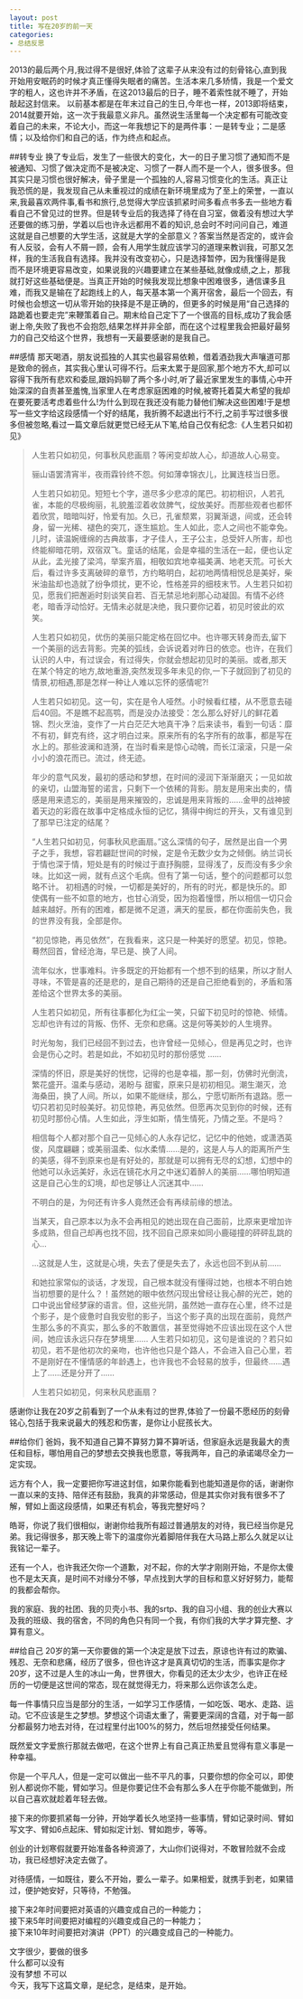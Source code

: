 ```yaml
---
layout: post
title: 写在20岁的前一天
categories:
- 总结反思
---
```

2013的最后两个月,我过得不是很好,体验了这辈子从来没有过的刻骨铭心,直到我开始用安眠药的时候才真正懂得失眠者的痛苦。生活本来几多矫情，我是一个爱文字的粗人，这也许并不矛盾，在这2013最后的日子，睡不着索性就不睡了，开始敲起这封信来。
以前基本都是在年末过自己的生日,今年也一样，2013即将结束，2014就要开始，这一次于我最意义非凡。虽然说生活里每一个决定都有可能改变着自己的未来，不论大小，而这一年我想记下的是两件事：一是转专业；二是感情；以及给你们和自己的话，作为终点和起点。

##转专业
换了专业后，发生了一些很大的变化，大一的日子里习惯了通知而不是被通知、习惯了做决定而不是被决定、习惯了一群人而不是一个人，很多很多。但其实只是习惯也很好解决，骨子里是一个孤独的人,容易习惯变化的生活。真正让我恐慌的是，我发现自己从未重视过的成绩在新环境里成为了至上的荣誉，一直以来,我最喜欢两件事,看书和旅行,总觉得大学应该抓紧时间多看点书多去一些地方看看自己不曾见过的世界。但是转专业后的我选择了待在自习室，做着没有想过大学还要做的练习册，学着以后也许永远都用不着的知识,总会时不时问问自己，难道这就是自己想要的大学生活，这就是大学的全部意义？答案当然是否定的，或许会有人反驳，会有人不屑一顾，会有人用学生就应该学习的道理来教训我，可那又怎样，我的生活我自有选择。我并没有改变初心，只是选择暂停，因为我懂得是我 而不是环境更容易改变，如果说我的兴趣要建立在某些基础,就像成绩,之上，那我就打好这些基础便是。当真正开始的时候我发现比想象中困难很多，通信课多且难，而我又是输在了起跑线上的人，每天基本第一个离开宿舍，最后一个回去，有时候也会想这一切从零开始的抉择是不是正确的，但更多的时候是用“自己选择的路跪着也要走完”来鞭策着自己。期末给自己定下了一个很高的目标,成功了我会感谢上帝,失败了我也不会抱怨,结果怎样并非全部，而在这个过程里我会把最好最努力的自己交给这个世界，我想有一天最要感谢的是我自己。

##感情
那天喝酒，朋友说孤独的人其实也最容易依赖，借着酒劲我大声嚷道可那是致命的弱点，其实我心里认可得不行。后来太累于是回家,那个地方不大,却可以容得下我所有悲欢和委屈,跟妈妈聊了两个多小时,听了最近家里发生的事情,心中开始深深的自责甚至羞愧,当家里人在考虑家庭困难的时候,被寄托着莫大希望的我却在要死要活考虑着些什么!为什么到现在我还没有能力替他们解决这些困难!于是想写一些文字给这段感情一个好的结尾，我折腾不起退出行不行,之前手写过很多很多但被忽略,看过一篇文章后就更觉已经无从下笔,给自己仅有纪念:《人生若只如初见》

> 人生若只如初见，何事秋风悲画扇？等闲变却故人心，却道故人心易变。
> 
> 骊山语罢清宵半，夜雨霖铃终不怨。何如薄幸锦衣儿，比翼连枝当日愿。
> 
> 人生若只如初见。短短七个字，道尽多少悲凉的尾巴。初初相识，人若孔雀，本能的尽极绚丽，礼貌羞涩着收敛脾气，绽放美好。而那些观者也都怀着欣赏，暗暗叫好，怜爱有加。久已，孔雀颓累，羽翼渐退，间或，还会转身，留一光稀、褪色的突兀，逐生尴尬。生人如此，恋人之间也不能幸免。儿时，读温婉缠绵的古典故事，才子佳人，王子公主，总受奸人所害，却也终能柳暗花明，双宿双飞。童话的结尾，会是幸福的生活在一起，便也认定从此，孟光接了梁鸿，举案齐眉，相敬如宾地幸福美满、地老天荒。可长大后，看过许多支离破碎的章节，方约略明白，起初地两情相悦总是美好，柴米油盐却也造就了纷争烦扰，更不论，性格差异的细枝末节。人生若只如初见，愿我们把邂逅时刻谈笑自若、百无禁忌地刹那心动凝固。有情不必终老，暗香浮动恰好。无情未必就是决绝，我只要你记着，初见时彼此的欢笑。
> 
> 人生若只如初见，优伤的美丽只能定格在回忆中。也许哪天转身而去,留下一个美丽的远去背影。完美的弧线，会诉说着对昨日的依恋。也许，在我们认识的人中，有过误会，有过得失，你就会想起初见时的美丽。或者,那天在某个特定的地方,故地重游,突然发现多年未见的你,一下子就回到了初见的情景,初相遇,那是怎样一种让人难以忘怀的感情呢?!
> 
> 人生若只如初见。这一句，实在是令人哑然。小时候看红楼，从不愿意去碰后40回。不是瞧不起高鹗，而是没办法接受：怎么那么好好儿的鲜花着锦、烈火烹油，变作了一片白茫茫大地真干净？后来读书，看到一句话：靡不有初，鲜克有终，这才明白过来。原来所有的名字所有的故事，都是写在水上的。那些波澜和涟漪，在当时看来是惊心动魄，而长江滚滚，只是一朵小小的浪花而已。流过，终无迹。
> 
> 年少的意气风发，最初的感动和梦想，在时间的浸润下渐渐磨灭；一见如故的亲切，山盟海誓的诺言，只剩下一个依稀的背影。朋友是用来出卖的，情感是用来遗忘的，美丽是用来摧毁的，忠诚是用来背叛的……金甲的战神披着天边的彩霞在故事中定格成永恒的记忆，猜得中绚烂的开头，又有谁见到了那早已注定的结尾？
> 
> “人生若只如初见，何事秋风悲画扇。”这么深情的句子，居然是出自一个男子之手，我想，容若翩跹世间的时候，定是令无数少女为之倾倒。纳兰词长于情也深于情，短处是有的时候过于直抒胸臆，显得浅了，反而没有多少余味。比如这一阙，就有点这个毛病。但有了第一句话，整个的问题都可以忽略不计。
> 初相遇的时候，一切都是美好的，所有的时光，都是快乐的。即使偶有一些不如意的地方，也甘心消受，因为抱着憧憬，所以相信一切只会越来越好。所有的困难，都是微不足道，满天的星辰，都在你面前失色，我的世界没有我，全部是你。
> 
> “初见惊艳，再见依然”，在我看来，这只是一种美好的愿望。初见，惊艳。蓦然回首，曾经沧海，早已是、换了人间。
> 
> 流年似水，世事难料。许多既定的开始都有一个想不到的结果，所以才耐人寻味，不管是喜的还是悲的，是自己期待的还是自己拒绝看到的，矛盾和落差给这个世界太多的美丽。
> 
> 人生若只如初见，所有往事都化为红尘一笑，只留下初见时的惊艳、倾情。忘却也许有过的背叛、伤怀、无奈和悲痛。这是何等美妙的人生境界。
> 
> 时光匆匆，我们已经回不到过去，也许曾经一见倾心，但是再见之时，也许会是伤心之时。若是如此，不如初见时的那份感觉 ……
> 
> 深情的怀旧，原是美好的恍惚，记得的也是幸福，那一刻，仿佛时光倒流，繁花盛开。温柔与感动，渴盼与 甜蜜，原来只是初初相见。潮生潮灭，沧海桑田，换了人间。所以，如果不能继续，那么，宁愿切断所有退路。愿一切只若初见时般美好。初见惊艳，再见依然。但愿再次见到你的时候，还有初见时那份心情。人生如此，浮生如斯，情生情死，乃情之至。不是吗？
> 
> 相信每个人都对那个自己一见倾心的人永存记忆，记忆中的他她，或潇洒英俊，风度翩翩；或美丽温柔、似水柔情……是的，这是人与人的距离所产生的美感，得不到原来也是有好处的，那就是可以拥有无尽的幻想，幻想中的他她可以永远美好，永远在镜花水月之中迷幻着醉人的美丽……哪怕明知道这是自己心生的幻境，却也足够让人沉迷其中……
> 
> 不明白的是，为何还有许多人竟然还会有再续前缘的想法。
> 
> 当某天，自己原本以为永不会再相见的她出现在自己面前，比原来更增加许多成熟，但自己却再也找不回，找不回自己原来如同小鹿碰撞的砰砰乱跳的心…
> 
> …这就是人生，这就是心境，失去了便是失去了，永远也回不到从前……
> 
> 和她拉家常似的谈话，才发现，自己根本就没有懂得过她，也根本不明白她当初想要的是什么？！虽然她的眼中依然闪现出曾经让我心醉的光芒，她的口中说出曾经梦寐的语言。但，这些光阴，虽然她一直存在心里，终不过是个影子，是个疲惫时自我安慰的影子，当这个影子真的出现在面前，竟然产生那么多的不真实，那么多的不敢置信，甚至觉得她不应该出现在这个人世间，她应该永远只存在梦境里……  人生若只如初见，这句是谁说的？若只如初见，若不是他初次的亲吻，也许他也只是个路人，不会进入自己心里，若不是刚好在不懂情感的年龄遇上，也许我也不会轻易的放手，但最终……遇上了……还是分开了……
> 
> 人生若只如初见，何来秋风悲画扇？

感谢你让我在20岁之前看到了一个从未有过的世界,体验了一份最不愿经历的刻骨铭心,包括于我来说最大的残忍和伤害，是你让小屁孩长大。

##给你们
爸妈，我不知道自己算不算努力算不算听话，但家庭永远是我最大的责任和目标，哪怕用自己的梦想去交换我也愿意，等我两年，自己的承诺竭尽全力一定实现。

远方有个人，我一定要把你写进这封信，如果你能看到也能知道是你的话，谢谢你一直以来的支持、陪伴还有鼓励，我真的非常感动，但是其实你对我有很多不了解，臂如上面这段感情，如果还有机会，等我完整好吗？

皓哥，你说了我们很相似，谢谢你给我所有超过普通朋友的对待，我已经当你是兄弟。我记得很多，那天晚上零下的温度你光着脚陪伴我在大马路上那么久就足以让我铭记一辈子。

还有一个人，也许我还欠你一个道歉，对不起，你的大学才刚刚开始，不是你太傻也不是太天真，是时间不对缘分不够，早点找到大学的目标和意义好好努力，能帮的我都会帮你。

我的家庭、我的社团、我的贝壳小书、我的srtp、我的自习小组、我的创业大赛以及我的班级、我的宿舍，不同的角色只有同一个我，有你们我的大学才算完整、才算有意义。

##给自己
20岁的第一天你要做的第一个决定是放下过去，原谅也许有过的欺骗、残忍、无奈和悲痛，经历了很多，但也许这才是真真切切的生活，而事实是你才20岁，这不过是人生的冰山一角，世界很大，你看见的还太少太少，也许正在经历的一切便是这世间的常态，现在就觉得无力，将来那么远你该怎么走。

每一件事情只应当是部分的生活，一如学习工作感情，一如吃饭、喝水、走路、运动。它不应该是生之梦想。梦想这个词语太重了，需要更深阔的含蕴，对于每一部分都最努力地去对待，在过程里付出100%的努力，然后坦然接受任何结果。

既然爱文字爱旅行那就去做吧，在这个世界上有自己真正热爱且觉得有意义事是一种幸福。

你是一个平凡人，但是一定可以做出一些不平凡的事，只要你想的你全可以，即使别人都说你不能，臂如学习。但是你要记住不会有那么多人在乎你能不能做到，所以自己喜欢就趁着年轻去做。

接下来的你要抓紧每一分钟，开始学着长久地坚持一些事情，臂如记录时间、臂如写文字、臂如6点起床、臂如拟定计划、臂如跑步，等等。

创业的计划寒假就要开始准备各种资源了，大山你们说得对，不敢冒险就不会成功，我已经想好决定去做了。

对待感情，一如既往，要么不开始，要么一辈子。如果相爱，就携手到老，如果错过，便护她安好，只等待，不勉强。

接下来2年时间要把对英语的兴趣变成自己的一种能力；</br>
接下来5年时间要把对编程的兴趣变成自己的一种能力；</br>
接下来10年时间要把对演讲（PPT）的兴趣变成自己的一种能力。

 

文字很少，要做的很多<br>
什么都可以没有<br>
没有梦想  不可以<br>
今天，我写下这篇文章，是纪念，是结束，是开始。
                                                                     